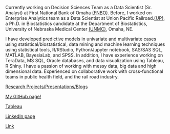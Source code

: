 Currently working on Decision Sciences Team as a Data Scientist (Sr. Analyst) at First National Bank of Omaha [(FNBO)](https://www.fnbo.com/). Before, I worked on Enterprise Analytics team as a Data Scientist at Union Pacific Railroad.[(UP)](https://www.up.com/index.htm), a Ph.D. in Biostatistics candidate at the Department of Biostatistics, University of Nebraska Medical Center [(UNMC)](https://www.unmc.edu/publichealth/departments/biostatistics/), Omaha, NE. 

I have developed predictive models in univariate and multivariate cases using statistical/biostatistical, data mining and machine learning techniques using statistical tools, R/RStudio, Python/Jupyter notebook, SAS/SAS SQL, MATLAB, BayesiaLab, and SPSS. In addition, I have experience working on TeraData, MS SQL, Oracle databases, and data visualization using Tableau, R Shiny.  I have a passion of working with messy data, big data and high dimensional data. Experienced on collaborative work with cross-functional teams in public health field, and the rail road industry.  

[Research Projects/Presentations/Blogs](https://niroshar.github.io/My-Profile/links/Professional.html)

[My GitHub page!](https://github.com/niroshar/AcademicProjects)

[Tableau](https://public.tableau.com/profile/nirosha.p.rathnayake#!/)

[LinkedIn page](https://www.linkedin.com/in/nirosha-rathnayake-89501385/)

[Link](https://niroshar.github.io/My-Profile/)




